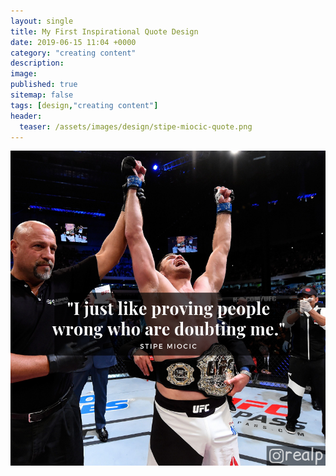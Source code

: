 ```yaml
---
layout: single
title: My First Inspirational Quote Design
date: 2019-06-15 11:04 +0000
category: "creating content"
description:
image: 
published: true
sitemap: false
tags: [design,"creating content"]
header:
  teaser: /assets/images/design/stipe-miocic-quote.png
---
```

![Stipe Miocic winning the UFC heavyweight title](/assets/images/design/stipe-miocic-quote.png)
